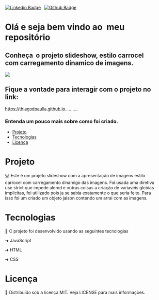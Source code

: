 [![Linkedin Badge](https://img.shields.io/badge/-LinkedIn-blue?style=flat-square&logo=Linkedin&logoColor=white&link=https://www.linkedin.com/in/thiagodepaulla/)](https://www.linkedin.com/in/thiagodepaulla/)   [![Github Badge](https://img.shields.io/badge/-Github-000?style=flat-square&logo=Github&logoColor=white&link=https://github.com/thiagodpaulla)](https://github.com/thiagodpaulla)

# Olá e seja bem vindo ao  meu repositório
## Conheça  o projeto slideshow, estilo carrocel com carregamento dinamico de imagens. 
![](http.gif)

## Fique a vontade para interagir com o projeto no link:
https://thiagodpaulla.github.io...........

### Entenda um pouco mais sobre como foi criado.

<!--ts-->
 * [Projeto](#projeto)  
 * [Tecnologias](#tecnologias) 
 * [Licença](#licença) 
 <!--te-->

# Projeto
💻
Este é um projeto slideshow com a apresentação de imagens estilo carrocel com carregamento dinamigo das imagens.
Foi usada uma diretiva use strict que impede alemd e outras coisas a criação de variaveis globias implicitas, foi utilizado pois ja se sabia exatamente o que seria feito.
Para isso foi um criado um objeto jaison contendo um arrai com as imagens.




# Tecnologias

🚀 O projeto foi desenvolvido usando as seguintes tecnologias


➜ JavaScript

➜ HTML

➜ CSS


# Licença
📂 Distribuído sob a licença MIT. Veja LICENSE para mais informações.
 
